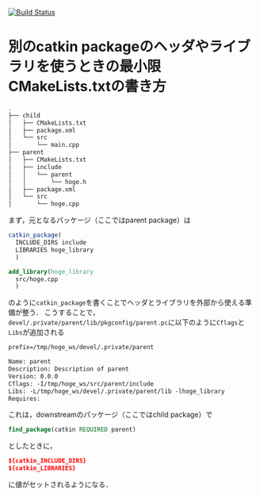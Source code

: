 [![Build Status](https://travis-ci.org/eisoku9618/catkin_test.svg?branch=master)](https://travis-ci.org/eisoku9618/catkin_test)

# 別のcatkin packageのヘッダやライブラリを使うときの最小限CMakeLists.txtの書き方

```bash
.
├── child
│   ├── CMakeLists.txt
│   ├── package.xml
│   └── src
│       └── main.cpp
├── parent
│   ├── CMakeLists.txt
│   ├── include
│   │   └── parent
│   │       └── hoge.h
│   ├── package.xml
│   └── src
│       └── hoge.cpp
```

まず，元となるパッケージ（ここではparent package）は

```cmake
catkin_package(
  INCLUDE_DIRS include
  LIBRARIES hoge_library
  )

add_library(hoge_library
  src/hoge.cpp
  )
```

のように``catkin_package``を書くことでヘッダとライブラリを外部から使える準備が整う．
こうすることで，``devel/.private/parent/lib/pkgconfig/parent.pc``に以下のように``Cflags``と``Libs``が追加される

```txt
prefix=/tmp/hoge_ws/devel/.private/parent

Name: parent
Description: Description of parent
Version: 0.0.0
Cflags: -I/tmp/hoge_ws/src/parent/include
Libs: -L/tmp/hoge_ws/devel/.private/parent/lib -lhoge_library
Requires: 
```

これは，downstreamのパッケージ（ここではchild package）で
```cmake
find_package(catkin REQUIRED parent)
```
としたときに，
```cmake
${catkin_INCLUDE_DIRS}
${catkin_LIBRARIES}
```
に値がセットされるようになる．
